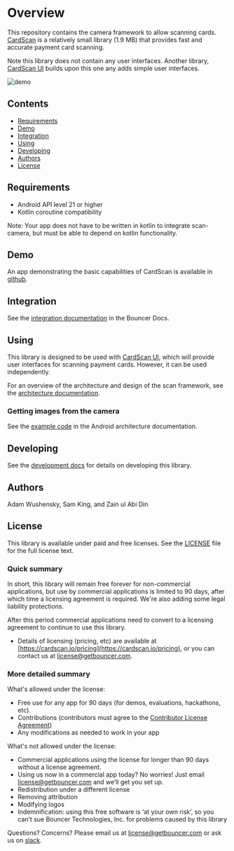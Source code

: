 # Overview
This repository contains the camera framework to allow scanning cards. [CardScan](https://cardscan.io/) is a relatively small library (1.9 MB) that provides fast and accurate payment card scanning.

Note this library does not contain any user interfaces. Another library, [CardScan UI](https://github.com/getbouncer/cardscan-ui-android) builds upon this one any adds simple user interfaces. 

![demo](../docs/images/demo.gif)

## Contents
* [Requirements](#requirements)
* [Demo](#demo)
* [Integration](#integration)
* [Using](#using)
* [Developing](#developing)
* [Authors](#authors)
* [License](#license)

## Requirements
* Android API level 21 or higher
* Kotlin coroutine compatibility

Note: Your app does not have to be written in kotlin to integrate scan-camera, but must be able to depend on kotlin functionality.

## Demo
An app demonstrating the basic capabilities of CardScan is available in [github](https://github.com/getbouncer/cardscan-demo-android).

## Integration
See the [integration documentation](https://docs.getbouncer.com/card-scan/android-integration-guide/android-development-guide) in the Bouncer Docs.

## Using
This library is designed to be used with [CardScan UI](https://github.com/getbouncer/cardscan-ui-android), which will provide user interfaces for scanning payment cards. However, it can be used independently.

For an overview of the architecture and design of the scan framework, see the [architecture documentation](https://docs.getbouncer.com/card-scan/android-integration-guide/android-architecture-overview).

### Getting images from the camera
See the [example code](https://docs.getbouncer.com/card-scan/android-integration-guide/android-architecture-overview#example) in the Android architecture documentation.

## Developing
See the [development docs](https://docs.getbouncer.com/card-scan/android-integration-guide/android-development-guide) for details on developing this library.

## Authors
Adam Wushensky, Sam King, and Zain ul Abi Din

## License
This library is available under paid and free licenses. See the [LICENSE](../LICENSE) file for the full license text.

### Quick summary
In short, this library will remain free forever for non-commercial applications, but use by commercial applications is limited to 90 days, after which time a licensing agreement is required. We're also adding some legal liability protections.

After this period commercial applications need to convert to a licensing agreement to continue to use this library.
* Details of licensing (pricing, etc) are available at [https://cardscan.io/pricing](https://cardscan.io/pricing), or you can contact us at [license@getbouncer.com](mailto:license@getbouncer.com).

### More detailed summary
What's allowed under the license:
* Free use for any app for 90 days (for demos, evaluations, hackathons, etc).
* Contributions (contributors must agree to the [Contributor License Agreement](../Contributor%20License%20Agreement))
* Any modifications as needed to work in your app

What's not allowed under the license:
* Commercial applications using the license for longer than 90 days without a license agreement. 
* Using us now in a commercial app today? No worries! Just email [license@getbouncer.com](mailto:license@getbouncer.com) and we’ll get you set up.
* Redistribution under a different license
* Removing attribution
* Modifying logos
* Indemnification: using this free software is ‘at your own risk’, so you can’t sue Bouncer Technologies, Inc. for problems caused by this library

Questions? Concerns? Please email us at [license@getbouncer.com](mailto:license@getbouncer.com) or ask us on [slack](https://getbouncer.slack.com).
